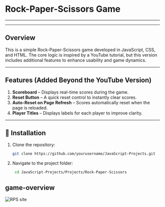 # Rock-Paper-Scissors Game
***
---

##  Overview
This is a simple Rock-Paper-Scissors game developed in JavaScript, CSS, and HTML. The core logic is inspired by a YouTube tutorial, but this version includes additional features to enhance usability and game dynamics.

---

##  Features (Added Beyond the YouTube Version)

1. **Scoreboard** – Displays real-time scores during the game.  
2. **Reset Button** – A quick reset control to instantly clear scores.  
3. **Auto-Reset on Page Refresh** – Scores automatically reset when the page is reloaded.  
4. **Player Titles** – Displays labels for each player to improve clarity.
---

## 🚀 Installation

1. Clone the repository:
   ```bash
   git clone https://github.com/yourusername/JavaScript-Projects.git
2. Navigate to the project folder:
   ```bash
    cd JavaScript-Projects/Projects/Rock-Paper-Scissors

## game-overview  
![RPS site](https://github.com/user-attachments/assets/3014a771-6b90-4cb4-9cf5-e45d5c0c206d)  


